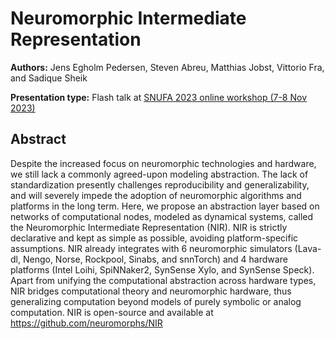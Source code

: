 # Neuromorphic Intermediate Representation

**Authors:** Jens Egholm Pedersen, Steven Abreu, Matthias Jobst, Vittorio Fra, and Sadique Sheik

**Presentation type:** Flash talk at [SNUFA 2023 online workshop (7-8 Nov 2023)](https://snufa.net/2023)

## Abstract

Despite the increased focus on neuromorphic technologies and hardware, we still lack a commonly agreed-upon modeling abstraction. The lack of standardization presently challenges reproducibility and generalizability, and will severely impede the adoption of neuromorphic algorithms and platforms in the long term. Here, we propose an abstraction layer based on networks of computational nodes, modeled as dynamical systems, called the Neuromorphic Intermediate Representation (NIR). NIR is strictly declarative and kept as simple as possible, avoiding platform-specific assumptions. NIR already integrates with 6 neuromorphic simulators (Lava-dl, Nengo, Norse, Rockpool, Sinabs, and snnTorch) and 4 hardware platforms (Intel Loihi, SpiNNaker2, SynSense Xylo, and SynSense Speck). Apart from unifying the computational abstraction across hardware types, NIR bridges computational theory and neuromorphic hardware, thus generalizing computation beyond models of purely symbolic or analog computation.
NIR is open-source and available at https://github.com/neuromorphs/NIR